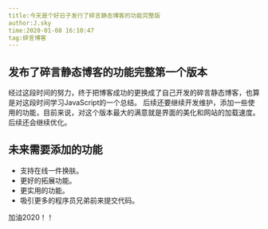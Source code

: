 ```yaml
---
title:今天是个好日子发行了碎言静态博客的功能完整版
author:J.sky
time:2020-01-08 16:10:47
tag:碎言博客
---
```


## 发布了碎言静态博客的功能完整第一个版本

经过这段时间的努力，终于把博客成功的更换成了自己开发的碎言静态博客，也算是对这段时间学习JavaScript的一个总结。
后续还要继续开发维护，添加一些使用的功能，目前来说，对这个版本最大的满意就是界面的美化和网站的加载速度。
后续还会继续优化。

## 未来需要添加的功能

* 支持在线一件换肤。
* 更好的拓展功能。
* 更实用的功能。
* 吸引更多的程序员兄弟前来提交代码。

加油2020！！